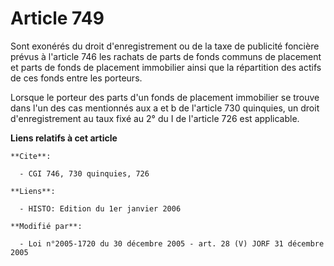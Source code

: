 # Article 749

Sont exonérés du droit d'enregistrement ou de la taxe de publicité foncière prévus à l'article 746 les rachats de parts de
fonds communs de placement et parts de fonds de placement immobilier  ainsi que la répartition des actifs de ces fonds entre
les porteurs.

Lorsque le porteur des parts d'un fonds de placement immobilier se trouve dans l'un des cas mentionnés aux a et b de
l'article 730 quinquies, un droit d'enregistrement au taux fixé au 2° du I de l'article 726 est applicable.

**Liens relatifs à cet article**

	**Cite**:

	  - CGI 746, 730 quinquies, 726

	**Liens**:

	  - HISTO: Edition du 1er janvier 2006

	**Modifié par**:

	  - Loi n°2005-1720 du 30 décembre 2005 - art. 28 (V) JORF 31 décembre 2005
